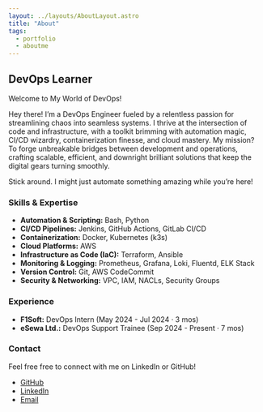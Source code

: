 ```yaml
---
layout: ../layouts/AboutLayout.astro
title: "About"
tags: 
  - portfolio
  - aboutme
---
```


## DevOps Learner 

<!-- Welcome to my About page! I am a passionate DevOps Engineer with a strong interest in automation, CI/CD pipelines, containerization, and cloud infrastructure. My goal is to bridge the gap between development and operations by implementing scalable and efficient solutions. -->


Welcome to My World of DevOps!

Hey there! I’m a DevOps Engineer fueled by a relentless passion for streamlining chaos into seamless systems. I thrive at the intersection of code and infrastructure, with a toolkit brimming with automation magic, CI/CD wizardry, containerization finesse, and cloud mastery. My mission? To forge unbreakable bridges between development and operations, crafting scalable, efficient, and downright brilliant solutions that keep the digital gears turning smoothly.

Stick around. I might just automate something amazing while you’re here!



### Skills & Expertise
- **Automation & Scripting:** Bash, Python
- **CI/CD Pipelines:** Jenkins, GitHub Actions, GitLab CI/CD
- **Containerization:** Docker, Kubernetes (k3s)
- **Cloud Platforms:** AWS 
- **Infrastructure as Code (IaC):** Terraform, Ansible
- **Monitoring & Logging:** Prometheus, Grafana, Loki, Fluentd, ELK Stack
- **Version Control:** Git, AWS CodeCommit
- **Security & Networking:** VPC, IAM, NACLs, Security Groups

### Experience
- **F1Soft:**  DevOps Intern (May 2024 - Jul 2024 · 3 mos)
- **eSewa Ltd.:**  DevOps Support Trainee (Sep 2024 - Present · 7 mos)


<!-- 
### Certifications & Learning
Currently preparing for AWS Certified Solution Architect and exploring different tools and technologies. Continuously learning and improving my DevOps skills to stay updated with industry trends. -->



### Contact
Feel free free to connect with me on LinkedIn or GitHub!

<!-- - **GitHub:** https://github.com/abhizeetyadav
- **LinkedIn:** https://www.linkedin.com/in/iamdevopsengineer/
- **Email:** devops.abhizeet@gmail.com -->


- <a href="https://github.com/abhizeetyadav" target="_blank">GitHub</a>  
- <a href="https://www.linkedin.com/in/iamdevopsengineer/" target="_blank">LinkedIn</a>  
- <a href="mailto:devops.abhizeet@gmail.com">Email</a>

